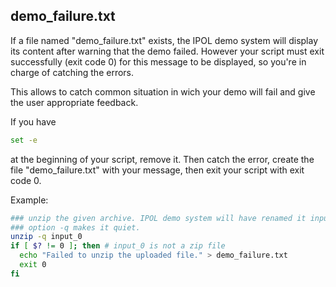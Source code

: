demo_failure.txt
----------------

If a file named "demo_failure.txt" exists, the IPOL demo system will display
its content after warning that the demo failed.
However your script must exit successfully (exit code 0) for this message to be
displayed, so you're in charge of catching the errors.

This allows to catch common situation in wich your demo will fail and give the
user appropriate feedback.

If you have

```bash
set -e
```

at the beginning of your script, remove it.
Then catch the error, create the file "demo_failure.txt" with your message,
then exit your script with exit code 0.

Example:

```bash
### unzip the given archive. IPOL demo system will have renamed it input_0
### option -q makes it quiet.
unzip -q input_0
if [ $? != 0 ]; then # input_0 is not a zip file
  echo "Failed to unzip the uploaded file." > demo_failure.txt
  exit 0
fi
```
